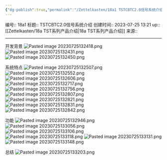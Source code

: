 ```yaml
---
{"dg-publish":true,"permalink":"/Zettelkasten/18a1 TSTCBTC2.0信号系统介绍/","dgPassFrontmatter":true}
---
```


编号:: 18a1
标题:: TSTCBTC2.0信号系统介绍
创建时间:: 2023-07-25 13:21
up:: [[Zettelkasten/18a TST系列产品介绍\|18a TST系列产品介绍]]
来源:: 

---
开发背景
![Pasted image 20230725132418.png](/img/user/attachment/Pasted%20image%2020230725132418.png)
![Pasted image 20230725132431.png](/img/user/attachment/Pasted%20image%2020230725132431.png)
![Pasted image 20230725132450.png](/img/user/attachment/Pasted%20image%2020230725132450.png)

系统特点
![Pasted image 20230725132507.png](/img/user/attachment/Pasted%20image%2020230725132507.png)
![Pasted image 20230725132552.png](/img/user/attachment/Pasted%20image%2020230725132552.png)
![Pasted image 20230725132606.png](/img/user/attachment/Pasted%20image%2020230725132606.png)
![Pasted image 20230725132717.png](/img/user/attachment/Pasted%20image%2020230725132717.png)
![Pasted image 20230725132756.png](/img/user/attachment/Pasted%20image%2020230725132756.png)
![Pasted image 20230725132807.png](/img/user/attachment/Pasted%20image%2020230725132807.png)
![Pasted image 20230725132821.png](/img/user/attachment/Pasted%20image%2020230725132821.png)
![Pasted image 20230725132831.png](/img/user/attachment/Pasted%20image%2020230725132831.png)
![Pasted image 20230725132842.png](/img/user/attachment/Pasted%20image%2020230725132842.png)

功能
![Pasted image 20230725132946.png](/img/user/attachment/Pasted%20image%2020230725132946.png)
![Pasted image 20230725133056.png](/img/user/attachment/Pasted%20image%2020230725133056.png)
![Pasted image 20230725133106.png](/img/user/attachment/Pasted%20image%2020230725133106.png)
![Pasted image 20230725133118.png](/img/user/attachment/Pasted%20image%2020230725133118.png)
![Pasted image 20230725133131.png](/img/user/attachment/Pasted%20image%2020230725133131.png)
![Pasted image 20230725133148.png](/img/user/attachment/Pasted%20image%2020230725133148.png)

总结
![Pasted image 20230725133203.png](/img/user/attachment/Pasted%20image%2020230725133203.png)